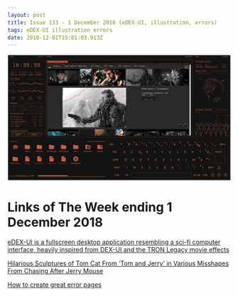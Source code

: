 ```yaml
---
layout: post
title: Issue 133 - 1 December 2018 (eDEX-UI, illustration, errors)
tags: eDEX-UI illustration errors
date: 2018-12-01T15:01:03.913Z
---
```

![eDEX-UI](/assets/uploads/issue-133.png "eDEX-UI")

# Links of The Week ending 1 December 2018

<a href="https://github.com/GitSquared/edex-ui" title="eDEX-UI is a fullscreen desktop application resembling a sci-fi computer interface, heavily inspired from DEX-UI and the TRON Legacy movie effects" alt="eDEX-UI is a fullscreen desktop application resembling a sci-fi computer interface, heavily inspired from DEX-UI and the TRON Legacy movie effects" target="_blank">eDEX-UI is a fullscreen desktop application resembling a sci-fi computer interface, heavily inspired from DEX-UI and the TRON Legacy movie effects</a>

<a href="https://laughingsquid.com/sculptures-of-tom-cat-from-tom-and-jerry/" title="Hilarious Sculptures of Tom Cat From ‘Tom and Jerry’ in Various Misshapes From Chasing After Jerry Mouse" alt="Hilarious Sculptures of Tom Cat From ‘Tom and Jerry’ in Various Misshapes From Chasing After Jerry Mouse" target="_blank">Hilarious Sculptures of Tom Cat From ‘Tom and Jerry’ in Various Misshapes From Chasing After Jerry Mouse</a>

<a href="https://uxdesign.cc/how-to-create-great-error-pages-b2de5e5daca8" title="How to create great error pages" alt="How to create great error pages" target="_blank">How to create great error pages</a>